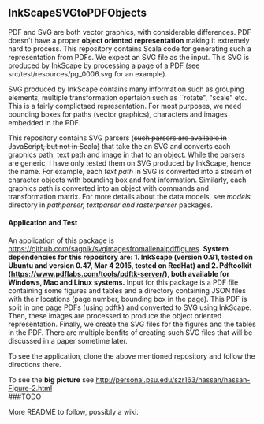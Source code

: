 ## InkScapeSVGtoPDFObjects

PDF and SVG are both vector graphics, with considerable differences. PDF doesn't have a proper **object oriented representation** making it extremely hard to process. This repository contains Scala code for generating such a representation from PDFs. We expect an SVG file as the input. This SVG is produced by InkScape by processing a page of a PDF (see src/test/resources/pg_0006.svg for an example). 

SVG produced by InkScape contains many information such as grouping elements, multiple transformation opertaion such as ``rotate", "scale" etc. This is a fairly complictaed representation. For most purposes, we need bounding boxes for paths (vector graphics), characters and images embedded in the PDF. 

This repository contains SVG parsers (~~such parsers are available in JavaScript, but not in Scala)~~ that take the an SVG and converts each graphics path, text path and image in that to an object. While the parsers are generic, I have only tested them on SVG produced by InkScape, hence the name. For example, each _text path_ in SVG is converted into a stream of character objects with bounding box and font information. Similarly, each graphics path is converted into an object with commands and transformation matrix. For more details about the data models, see _models_ directory in _pathparser, textparser and rasterparser_ packages. 

#### Application and Test

An application of this package is https://github.com/sagnik/svgimagesfromallenaipdffigures. **System dependencies for this repository are: 1. InkScape (version 0.91, tested on Ubuntu and version 0.47, Mar 4 2015, tested on RedHat) and 2. Pdftoolkit (https://www.pdflabs.com/tools/pdftk-server/), both available for Windows, Mac and Linux systems.** Input for this package is a PDF file containing some figures and tables and a directory containing JSON files with their locations (page number, bounding box in the page). This PDF is split in one page PDFs (using pdftk) and converted to SVG using InkScape. Then, these images are processed  to produce the object oriented representation. Finally, we create the SVG files for the figures and the tables in the PDF. There are multiple benfits of creating such SVG files that will be discussed in a paper sometime later.

To see the application, clone the above mentioned repository and follow the directions there.

To see the **big picture** see http://personal.psu.edu/szr163/hassan/hassan-Figure-2.html   
###TODO 

More README to follow, possibly a wiki.
                   

    
